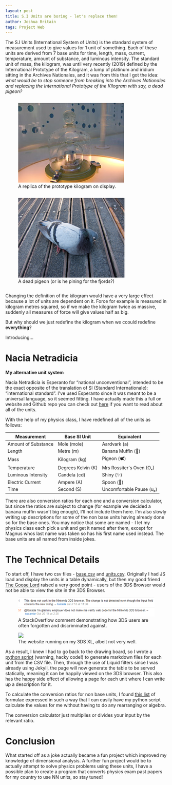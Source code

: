 ```yaml
---
layout: post
title: S.I Units are boring - let's replace them!
author: Joshua Britain
tags: Project Web
---
```


The S.I Units (International System of Units) is the standard system of measurement used to give values for 1 unit of something. Each of these units are derived from 7 base units for time, length, mass, current, temperature, amount of substance, and luminous intensity. The standard unit of mass, the kilogram, was until very recently (2019) defined by the International Prototype of the Kilogram, a lump of platinum and iridium sitting in the Archives Nationales, and it was from this that I got the idea: *what would be to stop someone from breaking into the Archives Nationales and replacing the International Prototype of the Kilogram with say, a dead pigeon?*

<figure style="display: inline-block">
    <img src="/assets/posts/si/kilogram.JPG">
    <figcaption>A replica of the prototype kilogram on display.</figcaption>
</figure>
<figure style="display: inline-block">
    <img style="max-height: 248px" src="/assets/posts/si/pigeon.jpg">
    <figcaption>A dead pigeon (or is he pining for the fjords?)</figcaption>
</figure>

Changing the definition of the kilogram would have a very large effect because a lot of units are dependent on it. Force for example is measured in kilogram metres squared, so if we make the kilogram twice as massive, suddenly all measures of force will give values half as big.

But why should we just redefine the kilogram when we ccould redefine **everything**?

Introducing...

# Nacia Netradicia
**My alternative unit system**

Nacia Netradicia is Esperanto for “national unconventional”, intended to be the exact opposite of the translation of SI (Standard Internationale): “international standard”. I've used Esperanto since it was meant to be a universal language, so it seemed fitting. I have actually made this a full on website and Github repo you can check out [here](https://jbritain.github.io/not-si-units/) if you want to read about all of the units.

With the help of my physics class, I have redefined all of the units as follows:

| Measurement | Base SI Unit | Equivalent |
|-------|-------|-------|
| Amount of Substance | Mole (mole) | Aardvark (a) |
| Length | Metre (m) | Banana Muffin (🧁) |
| Mass | Kilogram (kg) | Pigeon (🕊️) |
| Temperature | Degrees Kelvin (K) | Mrs Rossiter's Oven (Oᵥ) |
| Luminous Intensity | Candela (cd) | Shiny (✨) |
| Electric Current | Ampere (A) | Spoon (🥄) |
| Time | Second (S) | Uncomfortable Pause (uₚ) |

There are also conversion ratios for each one and a conversion calculator, but since the ratios are subject to change (for example we decided a banana muffin wasn't big enough), I'll not include them here. I'm also slowly writing up descriptions for some of the non base units having already done so for the base ones. You may notice that some are named - I let my physics class each pick a unit and get it named after them, except for Magnus whos last name was taken so has his first name used instead. The base units are all named from inside jokes.

# The Technical Details

To start off, I have two csv files - [base.csv](https://github.com/jbritain/not-si-units/blob/main/unitGen/base.csv) and [units.csv](https://github.com/jbritain/not-si-units/blob/main/unitGen/units.csv). Originally I had JS load and display the units in a table dynamically, but then my good friend [The Goose Lord](https://github.com/TheProgramableTurtle) raised a very good point - users of the 3DS Browser would not be able to view the site in the 3DS Browser.

<figure>
    <img src="/assets/posts/si/3ds.webp">
    <figcaption>A StackOverflow comment demonstrating how 3DS users are often forgotten and discriminated against.</figcaption>
</figure>

<figure>
    <img style="max-height: 250px" src="/assets/posts/si/3ds.jpg">
    <figcaption>The website running on my 3DS XL, albeit not very well.</figcaption>
</figure>

As a result, I knew I had to go back to the drawing board, so I wrote a [python script](https://github.com/jbritain/not-si-units/blob/main/unitGen/generate_units.py) (warning, hacky code!) to generate markdown files for each unit from the CSV file. Then, through the use of Liquid filters since I was already using Jekyll, the page will now generate the table to be served statically, meaning it can be happily viewed on the 3DS browser. This also has the happy side effect of allowing a page for each unit where I can write up a description for it.

To calculate the conversion ratios for non base units, I found [this list](https://physics.nist.gov/cuu/Units/units.html) of formulae expressed in such a way that I can easily have my python script calculate the values for me without having to do any rearranging or algebra.

The conversion calculator just multiplies or divides your input by the relevant ratio.

# Conclusion

What started off as a joke actually became a fun project which improved my knowledge of dimensional analysis. A further fun project would be to actually attempt to solve physics problems using these units, I have a possible plan to create a program that converts physics exam past papers for my country to use NN units, so stay tuned!
